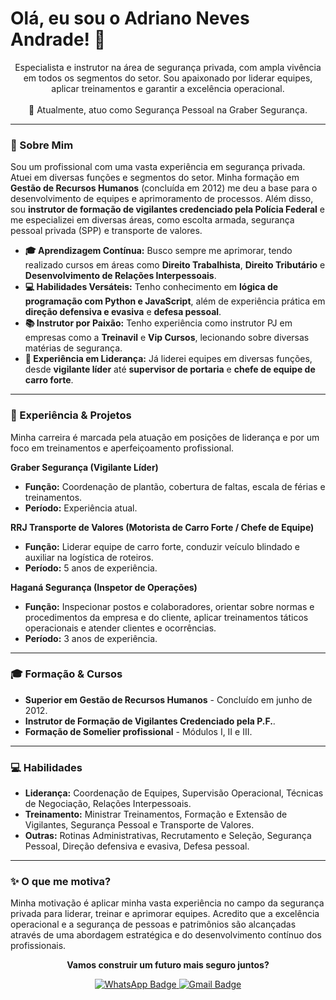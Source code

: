 # Olá, eu sou o Adriano Neves Andrade! 👋

<p align="center">
  Especialista e instrutor na área de segurança privada, com ampla vivência em todos os segmentos do setor. Sou apaixonado por liderar equipes, aplicar treinamentos e garantir a excelência operacional.
  <br><br>
  💼 Atualmente, atuo como Segurança Pessoal na Graber Segurança.
</p>

---

### 🚀 Sobre Mim

Sou um profissional com uma vasta experiência em segurança privada. Atuei em diversas funções e segmentos do setor. Minha formação em **Gestão de Recursos Humanos** (concluída em 2012) me deu a base para o desenvolvimento de equipes e aprimoramento de processos. Além disso, sou **instrutor de formação de vigilantes credenciado pela Polícia Federal** e me especializei em diversas áreas, como escolta armada, segurança pessoal privada (SPP) e transporte de valores.

* **🎓 Aprendizagem Contínua:** Busco sempre me aprimorar, tendo realizado cursos em áreas como **Direito Trabalhista**, **Direito Tributário** e **Desenvolvimento de Relações Interpessoais**.
* **💻 Habilidades Versáteis:** Tenho conhecimento em **lógica de programação com Python e JavaScript**, além de experiência prática em **direção defensiva e evasiva** e **defesa pessoal**.
* **📚 Instrutor por Paixão:** Tenho experiência como instrutor PJ em empresas como a **Treinavil** e **Vip Cursos**, lecionando sobre diversas matérias de segurança.
* **💪 Experiência em Liderança:** Já liderei equipes em diversas funções, desde **vigilante líder** até **supervisor de portaria** e **chefe de equipe de carro forte**.

---

### 💼 Experiência & Projetos

Minha carreira é marcada pela atuação em posições de liderança e por um foco em treinamentos e aperfeiçoamento profissional.

**Graber Segurança (Vigilante Líder)**
* **Função:** Coordenação de plantão, cobertura de faltas, escala de férias e treinamentos.
* **Período:** Experiência atual.

**RRJ Transporte de Valores (Motorista de Carro Forte / Chefe de Equipe)**
* **Função:** Liderar equipe de carro forte, conduzir veículo blindado e auxiliar na logística de roteiros.
* **Período:** 5 anos de experiência.

**Haganá Segurança (Inspetor de Operações)**
* **Função:** Inspecionar postos e colaboradores, orientar sobre normas e procedimentos da empresa e do cliente, aplicar treinamentos táticos operacionais e atender clientes e ocorrências.
* **Período:** 3 anos de experiência.

---

### 🎓 Formação & Cursos

* **Superior em Gestão de Recursos Humanos** - Concluído em junho de 2012.
* **Instrutor de Formação de Vigilantes Credenciado pela P.F.**.
* **Formação de Somelier profissional** - Módulos I, II e III.

---

### 💻 Habilidades

* **Liderança:** Coordenação de Equipes, Supervisão Operacional, Técnicas de Negociação, Relações Interpessoais.
* **Treinamento:** Ministrar Treinamentos, Formação e Extensão de Vigilantes, Segurança Pessoal e Transporte de Valores.
* **Outras:** Rotinas Administrativas, Recrutamento e Seleção, Segurança Pessoal, Direção defensiva e evasiva, Defesa pessoal.

---

### ✨ O que me motiva?

Minha motivação é aplicar minha vasta experiência no campo da segurança privada para liderar, treinar e aprimorar equipes. Acredito que a excelência operacional e a segurança de pessoas e patrimônios são alcançadas através de uma abordagem estratégica e do desenvolvimento contínuo dos profissionais.

<p align="center">
  <strong>Vamos construir um futuro mais seguro juntos?</strong>
</p>

<p align="center">
  <a href="https://wa.me/5511984749363">
    <img src="https://img.shields.io/badge/WhatsApp-25D366?style=for-the-badge&logo=whatsapp&logoColor=white" alt="WhatsApp Badge"/>
  </a>
  <a href="mailto:drxmax1976@gmail.com">
    <img src="https://img.shields.io/badge/Gmail-D14836?style=for-the-badge&logo=gmail&logoColor=white" alt="Gmail Badge"/>
  </a>
</p>
